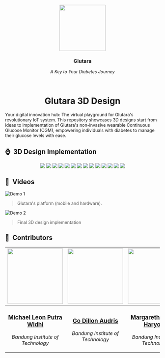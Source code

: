 <br>
<div align="center">
    <div >
        <img height="150px" src="https://firebasestorage.googleapis.com/v0/b/upheld-acumen-420202.appspot.com/o/readme-assets%2FGlutara.png?alt=media&token=77d4dd88-6cca-4e4d-94f2-321124c20a61" alt=""/>
    </div>
    <div>
            <h3><b>Glutara</b></h3>
            <p><i>A Key to Your Diabetes Journey</i></p>
    </div>      
</div>
<br>
<h1 align="center">Glutara 3D Design</h1>
Your digital innovation hub: The virtual playground for Glutara's revolutionary IoT system. This repository showcases 3D designs start from ideas to implementation of Glutara's non-invasive wearable Continuous Glucose Monitor (CGM), empowering individuals with diabetes to manage their glucose levels with ease.

## ⌚ &nbsp;3D Design Implementation
<div align="center">
<img src="https://firebasestorage.googleapis.com/v0/b/upheld-acumen-420202.appspot.com/o/readme-assets%2F3d-design%2FCover.png?alt=media&token=332d6b23-0a8c-4bc7-b3cf-3f0b3d84dc5a"/>
<img src="https://firebasestorage.googleapis.com/v0/b/upheld-acumen-420202.appspot.com/o/readme-assets%2F3d-design%2FDesign%201.png?alt=media&token=83908ed3-1a67-4469-9352-4ca344ccd707"/>
<img src="https://firebasestorage.googleapis.com/v0/b/upheld-acumen-420202.appspot.com/o/readme-assets%2F3d-design%2FDesign%202.png?alt=media&token=e49fa2c0-f942-4531-b699-4ea6cbc32439"/>
<img src="https://firebasestorage.googleapis.com/v0/b/upheld-acumen-420202.appspot.com/o/readme-assets%2F3d-design%2FDesign%203.png?alt=media&token=2ad57793-a675-4fde-924a-2724e21bc7e5"/>
<img src="https://firebasestorage.googleapis.com/v0/b/upheld-acumen-420202.appspot.com/o/readme-assets%2F3d-design%2FDesign%204.png?alt=media&token=5357ccec-0145-423d-93c3-be15c28f7980"/>
<img src="https://firebasestorage.googleapis.com/v0/b/upheld-acumen-420202.appspot.com/o/readme-assets%2F3d-design%2FDesign%205.png?alt=media&token=7d914402-ce2e-4d05-91e1-ebf819ba7bf6"/>
<img src="https://firebasestorage.googleapis.com/v0/b/upheld-acumen-420202.appspot.com/o/readme-assets%2F3d-design%2FDesign%206.png?alt=media&token=cfb808dd-8ef0-4e69-b1e0-2febe716e612"/>
<img src="https://firebasestorage.googleapis.com/v0/b/upheld-acumen-420202.appspot.com/o/readme-assets%2F3d-design%2FDesign%207.png?alt=media&token=6585761d-05ed-4f1b-b7b2-872329ad0fce"/>
<img src="https://firebasestorage.googleapis.com/v0/b/upheld-acumen-420202.appspot.com/o/readme-assets%2F3d-design%2FDesign%208.png?alt=media&token=79cf4785-7a10-4d2d-94b8-1c976c402dc9"/>
<img src="https://firebasestorage.googleapis.com/v0/b/upheld-acumen-420202.appspot.com/o/readme-assets%2F3d-design%2FDesign%209.png?alt=media&token=2cceb95a-8662-4efa-a3d9-055138e6ab59"/>
<img src="https://firebasestorage.googleapis.com/v0/b/upheld-acumen-420202.appspot.com/o/readme-assets%2F3d-design%2FDesign%2010.png?alt=media&token=28b0d9fd-9451-464e-bee2-1313c0f8c55f"/>
<img src="https://firebasestorage.googleapis.com/v0/b/upheld-acumen-420202.appspot.com/o/readme-assets%2F3d-design%2FDesign%2011.png?alt=media&token=ff78ca5e-4bbb-44cf-b396-d906b184ee39"/>
<img src="https://firebasestorage.googleapis.com/v0/b/upheld-acumen-420202.appspot.com/o/readme-assets%2F3d-design%2FDesign%2012.png?alt=media&token=c7897b04-7041-445e-bcac-49b32c1bc172"/>
<img src="https://firebasestorage.googleapis.com/v0/b/upheld-acumen-420202.appspot.com/o/readme-assets%2F3d-design%2FDesign%2013.png?alt=media&token=2cdac316-c61f-4cbb-94f2-17fcfc1fa043"/>
</div>

## 🎥 &nbsp;Videos
![Demo 1](https://firebasestorage.googleapis.com/v0/b/upheld-acumen-420202.appspot.com/o/readme-assets%2F3d-design%2Fglutara-demo1.gif?alt=media&token=9cdf051b-82aa-47fd-88aa-759c6c0023cc)
> Glutara's platform (mobile and hardware).

![Demo 2](https://firebasestorage.googleapis.com/v0/b/upheld-acumen-420202.appspot.com/o/readme-assets%2F3d-design%2Fglutara-demo2.gif?alt=media&token=7f2526f7-bb25-42c8-b46d-12836e72d12d)
> Final 3D design implementation

## 👥 &nbsp;Contributors

| <a href="https://github.com/mikeleo03"><img width="180px" height="180px" src="https://firebasestorage.googleapis.com/v0/b/upheld-acumen-420202.appspot.com/o/readme-assets%2Fpicprof%2FLeon.png?alt=media&token=0ea1884a-32ca-471b-a3af-bf3995bbc605" alt=""/></a> | <a href="https://github.com/GoDillonAudris512"><img width="180px" height="180px" src="https://firebasestorage.googleapis.com/v0/b/upheld-acumen-420202.appspot.com/o/readme-assets%2Fpicprof%2FDillon.png?alt=media&token=bc76cc6b-5606-4351-8472-9c243c8b9da3" alt=""/></a> | <a href="https://github.com/margarethaolivia"><img width="180px" height="180px" src="https://firebasestorage.googleapis.com/v0/b/upheld-acumen-420202.appspot.com/o/readme-assets%2Fpicprof%2FOlivia.png?alt=media&token=d53f9cfd-e1e1-41b6-a28c-440904df29b8" alt=""/></a> | <a href="https://github.com/AustinPardosi"><img width="180px" height="180px" src="https://firebasestorage.googleapis.com/v0/b/upheld-acumen-420202.appspot.com/o/readme-assets%2Fpicprof%2FAustin.png?alt=media&token=f520a334-4aeb-4efe-9437-669451b6dca6" alt=""/></a> |
| ---------------------------------------------------------------------------------------------------------------------------------------------------------------------------------------------------------------------------------- | ----------------------------------------------------------------------------------------------------------------------------------------------------------------------------------------------------------------------------------- | -------------------------------------------------------------------------------------------------------------------------------------------------------------------------------------------------------------------------- | ----------------------------------------------------------------------------------------------------------------------------------------------------------------------------------------------------------------------------- |
| <div align="center"><h3><b><a href="https://github.com/mikeleo03">Michael Leon Putra Widhi</a></b></h3><i><p>Bandung Institute of Technology</i></p></div>                                                                               | <div align="center"><h3><b><a href="https://github.com/GoDillonAudris512">Go Dillon Audris</a></b></h3></a><p><i>Bandung Institute of Technology</i></p></div>                                                                          | <div align="center"><h3><b><a href="https://github.com/margarethaolivia">Margaretha Olivia Haryono</a></b></h3></a><p><i>Bandung Institute of Technology</i></p></div>                                                               | <div align="center"><h3><b><a href="https://github.com/AustinPardosi">Austin Gabriel Pardosi</a></b></h3></a><p><i>Bandung Institute of Technology</i></p></div>                                                                            |
